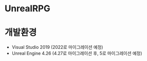 # UnrealRPG

# 개발환경
- Visual Studio 2019 (2022로 마이그레이션 예정)
- Unreal Engine 4.26 (4.27로 마이그레이션 후, 5로 마이그레이션 예정)
